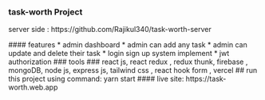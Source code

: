 ### task-worth Project
<p>server side : https://github.com/Rajikul340/task-worth-server</p>
#### features
* admin dashboard
* admin can add any task 
* admin can update and delete their task
* login sign up system implement
* jwt authorization 
### tools
 ### react js, react redux , redux thunk, firebase , mongoDB, node js, express js, tailwind css , react hook form , vercel
 ## run this project using command:  yarn start 
 #### live site: https://task-worth.web.app
